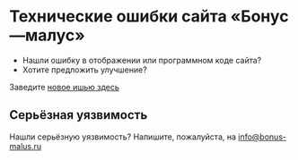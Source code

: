 # Технические ошибки сайта «Бонус—малус»

* Нашли ошибку в отображении или программном коде сайта?
* Хотите предложить улучшение?


Заведите [новое ишью здесь](https://github.com/Margino/bm-issue/issues/new)


## Серьёзная уязвимость

Нашли серьёзную уязвимость? Напишите, пожалуйста, на info@bonus-malus.ru
